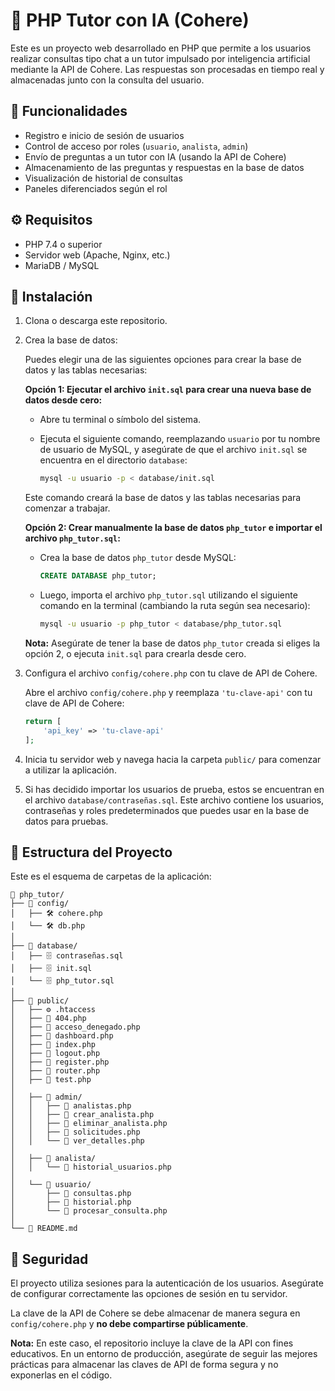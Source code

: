 # 🧠 PHP Tutor con IA (Cohere)

Este es un proyecto web desarrollado en PHP que permite a los usuarios realizar consultas tipo chat a un tutor impulsado por inteligencia artificial mediante la API de Cohere. Las respuestas son procesadas en tiempo real y almacenadas junto con la consulta del usuario.

## 🚀 Funcionalidades

- Registro e inicio de sesión de usuarios
- Control de acceso por roles (`usuario`, `analista`, `admin`)
- Envío de preguntas a un tutor con IA (usando la API de Cohere)
- Almacenamiento de las preguntas y respuestas en la base de datos
- Visualización de historial de consultas
- Paneles diferenciados según el rol

## ⚙️ Requisitos

- PHP 7.4 o superior
- Servidor web (Apache, Nginx, etc.)
- MariaDB / MySQL

## 🔧 Instalación

1. Clona o descarga este repositorio.

2. Crea la base de datos:

   Puedes elegir una de las siguientes opciones para crear la base de datos y las tablas necesarias:

   **Opción 1: Ejecutar el archivo `init.sql` para crear una nueva base de datos desde cero:**

   - Abre tu terminal o símbolo del sistema.
   - Ejecuta el siguiente comando, reemplazando `usuario` por tu nombre de usuario de MySQL, y asegúrate de que el archivo `init.sql` se encuentra en el directorio `database`:

     ```bash
     mysql -u usuario -p < database/init.sql
     ```

   Este comando creará la base de datos y las tablas necesarias para comenzar a trabajar.

   **Opción 2: Crear manualmente la base de datos `php_tutor` e importar el archivo `php_tutor.sql`:**

   - Crea la base de datos `php_tutor` desde MySQL:
     ```sql
     CREATE DATABASE php_tutor;
     ```
   - Luego, importa el archivo `php_tutor.sql` utilizando el siguiente comando en la terminal (cambiando la ruta según sea necesario):

     ```bash
     mysql -u usuario -p php_tutor < database/php_tutor.sql
     ```

   **Nota:** Asegúrate de tener la base de datos `php_tutor` creada si eliges la opción 2, o ejecuta `init.sql` para crearla desde cero.

3. Configura el archivo `config/cohere.php` con tu clave de API de Cohere.

   Abre el archivo `config/cohere.php` y reemplaza `'tu-clave-api'` con tu clave de API de Cohere:
   ```php
   return [
       'api_key' => 'tu-clave-api'
   ];

4. Inicia tu servidor web y navega hacia la carpeta `public/` para comenzar a utilizar la aplicación.

5. Si has decidido importar los usuarios de prueba, estos se encuentran en el archivo `database/contraseñas.sql`. Este archivo contiene los usuarios, contraseñas y roles predeterminados que puedes usar en la base de datos para pruebas. 


## 📁 Estructura del Proyecto

Este es el esquema de carpetas de la aplicación:

```plaintext
📁 php_tutor/
├── 📁 config/
│   ├── 🛠️ cohere.php
│   └── 🛠️ db.php
│
├── 📁 database/
│   ├── 🗄️ contraseñas.sql
│   ├── 🗄️ init.sql
│   └── 🗄️ php_tutor.sql
│
├── 📁 public/
│   ├── ⚙️ .htaccess
│   ├── 📄 404.php
│   ├── 📄 acceso_denegado.php
│   ├── 📄 dashboard.php
│   ├── 📄 index.php
│   ├── 📄 logout.php
│   ├── 📄 register.php
│   ├── 📄 router.php
│   ├── 📄 test.php
│
│   ├── 📁 admin/
│   │   ├── 📄 analistas.php
│   │   ├── 📄 crear_analista.php
│   │   ├── 📄 eliminar_analista.php
│   │   ├── 📄 solicitudes.php
│   │   └── 📄 ver_detalles.php
│
│   ├── 📁 analista/
│   │   └── 📄 historial_usuarios.php
│
│   └── 📁 usuario/
│       ├── 📄 consultas.php
│       ├── 📄 historial.php
│       └── 📄 procesar_consulta.php
│
└── 📘 README.md
```

## 🔐 Seguridad

El proyecto utiliza sesiones para la autenticación de los usuarios. Asegúrate de configurar correctamente las opciones de sesión en tu servidor.

La clave de la API de Cohere se debe almacenar de manera segura en `config/cohere.php` y **no debe compartirse públicamente**.

**Nota:** En este caso, el repositorio incluye la clave de la API con fines educativos. En un entorno de producción, asegúrate de seguir las mejores prácticas para almacenar las claves de API de forma segura y no exponerlas en el código.
